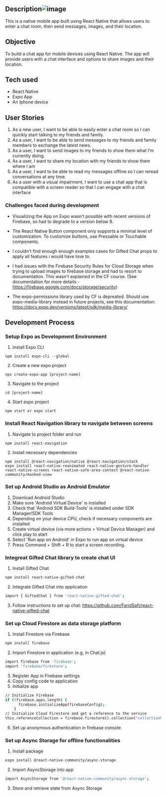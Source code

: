 ## Description![image](https://user-images.githubusercontent.com/68301968/207066868-3faac202-cc7a-4c24-b167-dba248cdb285.jpeg)



This is a native mobile app built using React Native that allows users to enter a chat room, then send messages, images, and their location.

## Objective

To build a chat app for mobile devices using React Native. The app will provide users with a chat interface and options to share images and their
location.

## Tech used  
- React Native
- Expo App
- An Iphone device

## User Stories

1. As a new user, I want to be able to easily enter a chat room so I can quickly start talking to my
friends and family.
2. As a user, I want to be able to send messages to my friends and family members to exchange
the latest news.
3. As a user, I want to send images to my friends to show them what I’m currently doing.
4. As a user, I want to share my location with my friends to show them where I am
5. As a user, I want to be able to read my messages offline so I can reread conversations at any
time.
6. As a user with a visual impairment, I want to use a chat app that is compatible with a screen
reader so that I can engage with a chat interface

### Challenges faced during development
* Visualizing the App on Expo wasn't possible with recent versions of Firebase, so had to degrade to a version below 8.

* The React Native Button component only supports a minimal level of customization. To customize buttons, use Pressable or Touchable components.

* I couldn't find enough enough examples cases for Gifted Chat props to apply all features i would have love to.

* I had issues with the Firebase Security Rules for Cloud Storage when trying to upload images to firebase storage and had to resort to documentation. This wasn't explained in the CF course. (See documentation for more details - https://firebase.google.com/docs/storage/security)

* The expo-permissions library used by CF is depreated. Should use expo-media-library instead in future projects, see this documentation: https://docs.expo.dev/versions/latest/sdk/media-library/

## Development Process

### Setup Expo as Development Environment

1. Install Expo CLI

```
npm install expo-cli --global
```

2. Create a new expo project

```
npx create-expo-app [project-name]
```

3. Navigate to the project

```
cd [project-name]
```

4. Start expo project

```
npm start or expo start
```

### Install React Navigation library to navigate between screens

1. Navigate to project folder and run

```
npm install react-navigation
```

2. Install necessary dependencies

```
npm install @react-navigation/native @react-navigation/stack
expo install react-native-reanimated react-native-gesture-handler react-native-screens react-native-safe-area-context @react-native-community/masked-view
```

### Set up Android Studio as Android Emulator
1. Download Android Studio
2. Make sure 'Android Virtual Device' is installed
3. Check that 'Android SDK Build-Tools' is installed under SDK Manager/SDK Tools
4. Depending on your device CPU, check if necessary components are installed
5. Create virtual device (via more actions > Virtual Device Manager) and click play to start
6. Select 'Run app on Android' in Expo to run app on virtual device
7. Press Command + Shift + R to start a screen recording.

### Integreat Gifted Chat library to create chat UI
1. Install Gifted Chat
```bash
npm install react-native-gifted-chat
```

2. Integrate Gifted Chat into application
```bash
import { GiftedChat } from 'react-native-gifted-chat';
```
3. Follow instructions to set up chat: https://github.com/FaridSafi/react-native-gifted-chat 
### Set up Cloud Firestore as data storage platform
1. Install Firestore via Firebase
```bash
npm install firebase
```
2. Import Firestore in application (e.g, in Chat.js)
```bash
import firebase from 'firebase';
import 'firebase/firestore';
```
3. Register App in Firebase settings
4. Copy config code to application
5. Initialize app
```bash
// Initialize Firebase
if (!firebase.apps.length) {
      firebase.initializeApp(firebaseConfig);
    }
// Initialize Cloud Firestore and get a reference to the service
this.referenceCollection = firebase.firestore().collection("collectionName");
```
6. Set up anonymous authentication in firebase console
### Set up Async Storage for offline functionalities
1. Install package
```bash
expo install @react-native-community/async-storage
```
2. Import AsyncStorage into app
```bash
import AsyncStorage from '@react-native-community/async-storage';
```
3. Store and retrieve state from Async Storage
